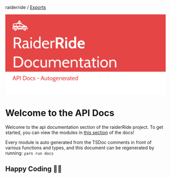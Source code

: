raiderride / [Exports](modules.md)

<img src="../assets/api.png" />

# Welcome to the API Docs

Welcome to the api documentation section of the raiderRide project.
To get started, you can view the modules in [this section](modules.md) of the docs!

Every module is auto generated from the TSDoc comments in front of various functions and types, and this document can be regenerated by running: `yarn run docs`

## Happy Coding 🎉🙌
